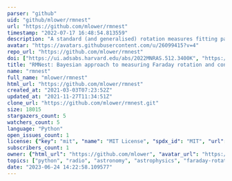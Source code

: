 ```yaml
---
parser: "github"
uid: "github/mlower/rmnest"
url: "https://github.com/mlower/rmnest"
timestamp: "2022-07-17 16:48:54.813559"
description: "A standard (and generalised) rotation measures fitting package written in Python."
avatar: "https://avatars.githubusercontent.com/u/26099415?v=4"
repo_url: "https://github.com/mlower/rmnest"
doi: ["https://ui.adsabs.harvard.edu/abs/2022MNRAS.512.3400K", "https://ui.adsabs.harvard.edu/abs/2022ascl.soft04008L/abstract"]
title: "RMNest: Bayesian approach to measuring Faraday rotation and conversion in radio signals"
name: "rmnest"
full_name: "mlower/rmnest"
html_url: "https://github.com/mlower/rmnest"
created_at: "2021-03-03T07:23:52Z"
updated_at: "2021-11-27T11:34:51Z"
clone_url: "https://github.com/mlower/rmnest.git"
size: 18015
stargazers_count: 5
watchers_count: 5
language: "Python"
open_issues_count: 1
license: {"key": "mit", "name": "MIT License", "spdx_id": "MIT", "url": "https://api.github.com/licenses/mit", "node_id": "MDc6TGljZW5zZTEz"}
subscribers_count: 1
owner: {"html_url": "https://github.com/mlower", "avatar_url": "https://avatars.githubusercontent.com/u/26099415?v=4", "login": "mlower", "type": "User"}
topics: ["python", "radio", "astronomy", "astrophysics", "faraday-rotation", "pulsar", "frb"]
date: "2023-06-24 14:22:58.109577"
---
```

